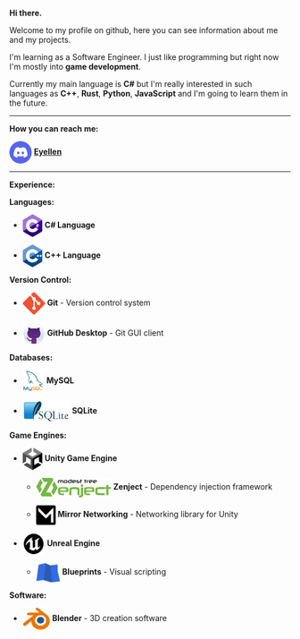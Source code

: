 **Hi there.**

Welcome to my profile on github, here you can see information about me and my projects.

I'm learning as a Software Engineer. I just like programming but right now I'm mostly into **game development**.

Currently my main language is **C#** but I'm really interested in such languages as **C++**, **Rust**, **Python**, **JavaScript** and I'm going to learn them in the future.

---

**How you can reach me:**

<img height="40" align="center" src="assets/images/raster/discord-logo.png"> [**Eyellen**](https://discord.com/users/387921788551561238)

---

**Experience:**

**Languages:**

* <img height="40" align="center" src="assets/images/raster/c-sharp-logo.png"> **C# Language**

* <img height="40" align="center" src="assets/images/raster/cpp-logo.png"> **C++ Language**

**Version Control:**

* <img height="40" align="center" src="assets/images/raster/git-logo.png"> **Git** - Version control system

* <img height="40" align="center" src="assets/images/raster/github-logo.png"> **GitHub Desktop** - Git GUI client

**Databases:**

* <img height="40" align="center" src="assets/images/raster/mysql-logo.png"> **MySQL**

* <img height="40" align="center" src="assets/images/raster/sqlite-logo.png"> **SQLite**

**Game Engines:**

* <img height="40" align="center" src="assets/images/raster/unity-logo.png"> **Unity Game Engine**

    * <img height="35" align="center" src="assets/images/raster/zenject-logo.png"> **Zenject** - Dependency injection framework

    * <img height="35" align="center" src="assets/images/raster/mirror-logo.png"> **Mirror Networking** - Networking library for Unity

* <img height="40" align="center" src="assets/images/raster/unreal-engine-logo-dark.png"> **Unreal Engine**

    * <img height="35" align="center" src="assets/images/raster/blueprint-logo.png"> **Blueprints** - Visual scripting

**Software:**

* <img height="40" align="center" src="assets/images/raster/blender-logo.png"> **Blender** - 3D creation software
